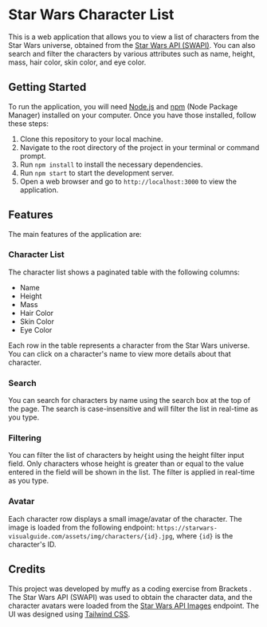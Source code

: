 # Star Wars Character List

This is a web application that allows you to view a list of characters from the Star Wars universe, obtained from the [Star Wars API (SWAPI)](https://swapi.py4e.com/). You can also search and filter the characters by various attributes such as name, height, mass, hair color, skin color, and eye color.

## Getting Started

To run the application, you will need [Node.js](https://nodejs.org/) and [npm](https://www.npmjs.com/) (Node Package Manager) installed on your computer. Once you have those installed, follow these steps:

1. Clone this repository to your local machine.
2. Navigate to the root directory of the project in your terminal or command prompt.
3. Run `npm install` to install the necessary dependencies.
4. Run `npm start` to start the development server.
5. Open a web browser and go to `http://localhost:3000` to view the application.

## Features

The main features of the application are:

### Character List

The character list shows a paginated table with the following columns:

- Name
- Height
- Mass
- Hair Color
- Skin Color
- Eye Color

Each row in the table represents a character from the Star Wars universe. You can click on a character's name to view more details about that character.

### Search

You can search for characters by name using the search box at the top of the page. The search is case-insensitive and will filter the list in real-time as you type.

### Filtering

You can filter the list of characters by height using the height filter input field. Only characters whose height is greater than or equal to the value entered in the field will be shown in the list. The filter is applied in real-time as you type.

### Avatar

Each character row displays a small image/avatar of the character. The image is loaded from the following endpoint: `https://starwars-visualguide.com/assets/img/characters/{id}.jpg`, where `{id}` is the character's ID.

## Credits

This project was developed by muffy as a coding exercise from Brackets . The Star Wars API (SWAPI) was used to obtain the character data, and the character avatars were loaded from the [Star Wars API Images](https://starwars-visualguide.com/) endpoint. The UI was designed using [Tailwind CSS](https://tailwindcss.com/).

<!--
# Getting Started with Create React App

This project was bootstrapped with [Create React App](https://github.com/facebook/create-react-app).

## Available Scripts

In the project directory, you can run:

### `npm start`

Runs the app in the development mode.\
Open [http://localhost:3000](http://localhost:3000) to view it in your browser.

The page will reload when you make changes.\
You may also see any lint errors in the console.

### `npm test`

Launches the test runner in the interactive watch mode.\
See the section about [running tests](https://facebook.github.io/create-react-app/docs/running-tests) for more information.

### `npm run build`

Builds the app for production to the `build` folder.\
It correctly bundles React in production mode and optimizes the build for the best performance.

The build is minified and the filenames include the hashes.\
Your app is ready to be deployed!

See the section about [deployment](https://facebook.github.io/create-react-app/docs/deployment) for more information.

### `npm run eject`

**Note: this is a one-way operation. Once you `eject`, you can't go back!**

If you aren't satisfied with the build tool and configuration choices, you can `eject` at any time. This command will remove the single build dependency from your project.

Instead, it will copy all the configuration files and the transitive dependencies (webpack, Babel, ESLint, etc) right into your project so you have full control over them. All of the commands except `eject` will still work, but they will point to the copied scripts so you can tweak them. At this point you're on your own.

You don't have to ever use `eject`. The curated feature set is suitable for small and middle deployments, and you shouldn't feel obligated to use this feature. However we understand that this tool wouldn't be useful if you couldn't customize it when you are ready for it.

## Learn More

You can learn more in the [Create React App documentation](https://facebook.github.io/create-react-app/docs/getting-started).

To learn React, check out the [React documentation](https://reactjs.org/).

### Code Splitting

This section has moved here: [https://facebook.github.io/create-react-app/docs/code-splitting](https://facebook.github.io/create-react-app/docs/code-splitting)

### Analyzing the Bundle Size

This section has moved here: [https://facebook.github.io/create-react-app/docs/analyzing-the-bundle-size](https://facebook.github.io/create-react-app/docs/analyzing-the-bundle-size)

### Making a Progressive Web App

This section has moved here: [https://facebook.github.io/create-react-app/docs/making-a-progressive-web-app](https://facebook.github.io/create-react-app/docs/making-a-progressive-web-app)

### Advanced Configuration

This section has moved here: [https://facebook.github.io/create-react-app/docs/advanced-configuration](https://facebook.github.io/create-react-app/docs/advanced-configuration)

### Deployment

This section has moved here: [https://facebook.github.io/create-react-app/docs/deployment](https://facebook.github.io/create-react-app/docs/deployment)

### `npm run build` fails to minify

This section has moved here: [https://facebook.github.io/create-react-app/docs/troubleshooting#npm-run-build-fails-to-minify](https://facebook.github.io/create-react-app/docs/troubleshooting#npm-run-build-fails-to-minify)
# starWar2 -->
